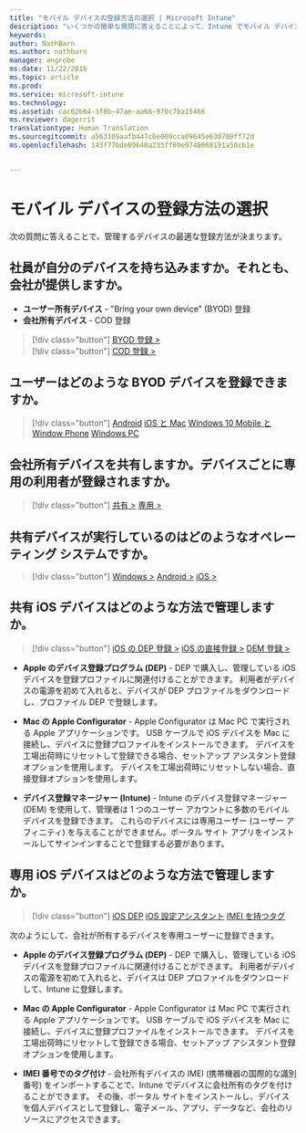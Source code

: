 ```yaml
---
title: "モバイル デバイスの登録方法の選択 | Microsoft Intune"
description: "いくつかの簡単な質問に答えることによって、Intune でモバイル デバイスを登録する方法を決定する"
keywords: 
author: NathBarn
ms.author: nathbarn
manager: angrobe
ms.date: 11/22/2016
ms.topic: article
ms.prod: 
ms.service: microsoft-intune
ms.technology: 
ms.assetid: cac62b64-3f8b-47ae-aa66-970c7ba15466
ms.reviewer: dagerrit
translationtype: Human Translation
ms.sourcegitcommit: a563105aafb447c6e009cca09645e630709ff72d
ms.openlocfilehash: 143f77bde09648a233ff09e9740668191a50cb1e


---
```


# <a name="choose-how-to-enroll-mobile-devices"></a>モバイル デバイスの登録方法の選択

次の質問に答えることで、管理するデバイスの最適な登録方法が決まります。

## <a name="do-employees-bring-their-own-devices-or-are-devices-provided-by-your-organization"></a>**社員が自分のデバイスを持ち込みますか。それとも、会社が提供しますか。**

  - **ユーザー所有デバイス** - "Bring your own device" (BYOD) 登録
  - **会社所有デバイス** - COD 登録

> [!div class="button"]
[BYOD 登録 >](#what-byod-devices-can-your-users-enroll)   
> [!div class="button"]
[COD 登録 >](#are-your-company-owned-devices-shared-or-do-they-have-dedicated-users)

## <a name="what-byod-devices-can-your-users-enroll"></a>**ユーザーはどのような BYOD デバイスを登録できますか。**

> [!div class="button"]
[Android](/intune/deploy-use/set-up-android-management-with-microsoft-intune) [iOS と Mac](/intune/deploy-use/set-up-ios-and-mac-management-with-microsoft-intune) [Windows 10 Mobile と Window Phone](/intune/deploy-use/set-up-windows-phone-management-with-microsoft-intune) [Windows PC](/intune/deploy-use/set-up-windows-device-management-with-microsoft-intune)

## <a name="are-your-company-owned-devices-shared-or-do-they-have-dedicated-users"></a>**会社所有デバイスを共有しますか。デバイスごとに専用の利用者が登録されますか。**

> [!div class="button"]
[共有 >](#what-operating-system-are-your-shared-devices-running)   [専用 >](#how-will-you-manage-dedicated-ios-devices)


## <a name="what-operating-system-are-your-shared-devices-running"></a>**共有デバイスが実行しているのはどのようなオペレーティング システムですか。**

> [!div class="button"]
[Windows >](/intune/deploy-use/enroll-corporate-owned-devices-with-the-device-enrollment-manager-in-microsoft-intune) [Android >](/intune/deploy-use/enroll-corporate-owned-devices-with-the-device-enrollment-manager-in-microsoft-intune) [iOS >](#how-will-you-manage-shared-ios-devices)

## <a name="how-will-you-manage-shared-ios-devices"></a>**共有 iOS デバイスはどのような方法で管理しますか。**

> [!div class="button"]
[iOS の DEP 登録 >](/intune/deploy-use/ios-device-enrollment-program-in-microsoft-intune) [iOS の直接登録 >](/intune/deploy-use/ios-direct-enrollment-in-microsoft-intune)  [DEM 登録 >](/intune/deploy-use/enroll-corporate-owned-devices-with-the-device-enrollment-manager-in-microsoft-intune)

  - **Apple のデバイス登録プログラム (DEP)** - DEP で購入し、管理している iOS デバイスを登録プロファイルに関連付けることができます。 利用者がデバイスの電源を初めて入れると、デバイスが DEP プロファイルをダウンロードし、プロファイル DEP で登録します。

  - **Mac の Apple Configurator** - Apple Configurator は Mac PC で実行される Apple アプリケーションです。 USB ケーブルで iOS デバイスを Mac に接続し、デバイスに登録プロファイルをインストールできます。 デバイスを工場出荷時にリセットして登録できる場合、セットアップ アシスタント登録オプションを使用します。 デバイスを工場出荷時にリセットしない場合、直接登録オプションを使用します。

  - **デバイス登録マネージャー (Intune)** - Intune のデバイス登録マネージャー (DEM) を使用して、管理者は 1 つのユーザー アカウントに多数のモバイル デバイスを登録できます。 これらのデバイスには専用ユーザー (ユーザー アフィニティ) を与えることができません。ポータル サイト アプリをインストールしてサインインすることで登録する必要があります。

## <a name="how-will-you-manage-dedicated-ios-devices"></a>**専用 iOS デバイスはどのような方法で管理しますか。**

> [!div class="button"]
[iOS DEP](/intune/deploy-use/ios-device-enrollment-program-in-microsoft-intune) [iOS 設定アシスタント](/intune/deploy-use/ios-setup-assistant-enrollment-in-microsoft-intune) [IMEI を持つタグ](/intune/deploy-use/specify-corporate-owned-devices-with-international-mobile-equipment-identity-imei-numbers)

  次のようにして、会社が所有するデバイスを専用ユーザーに登録できます。

  - **Apple のデバイス登録プログラム (DEP)** - DEP で購入し、管理している iOS デバイスを登録プロファイルに関連付けることができます。 利用者がデバイスの電源を初めて入れると、デバイスは DEP プロファイルをダウンロードして、Intune に登録します。

  - **Mac の Apple Configurator** - Apple Configurator は Mac PC で実行される Apple アプリケーションです。 USB ケーブルで iOS デバイスを Mac に接続し、デバイスに登録プロファイルをインストールできます。 デバイスを工場出荷時にリセットして登録できる場合、セットアップ アシスタント登録オプションを使用します。

  - **IMEI 番号でのタグ付け** - 会社所有デバイスの IMEI (携帯機器の国際的な識別番号) をインポートすることで、Intune でデバイスに会社所有のタグを付けることができます。 その後、ポータル サイトをインストールし、デバイスを個人デバイスとして登録し、電子メール、アプリ、データなど、会社のリソースにアクセスできます。



<!--HONumber=Nov16_HO4-->



